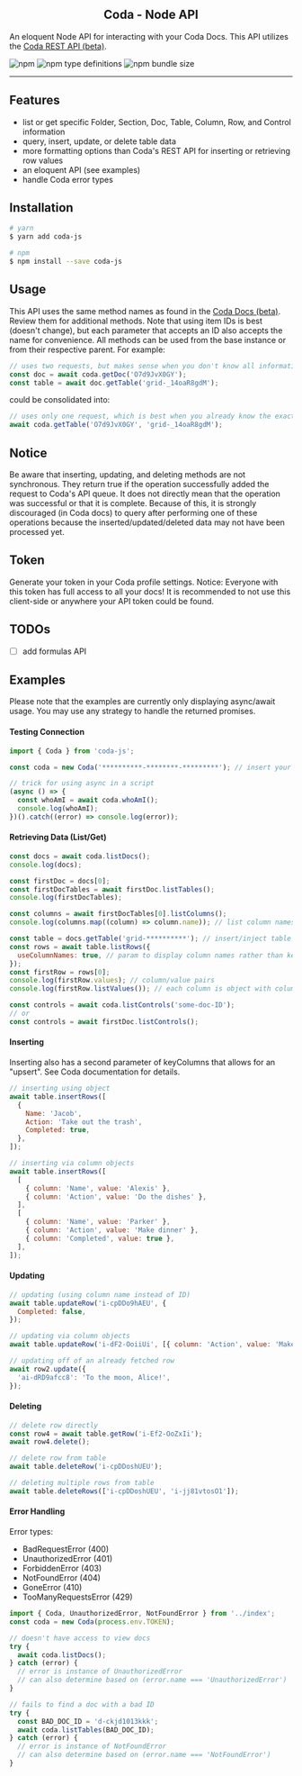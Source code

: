 <h2 align="center">Coda - Node API</h2>

An eloquent Node API for interacting with your Coda Docs. This API utilizes the [Coda REST API (beta)](https://coda.io/developers/apis/v1beta1).

![npm](https://img.shields.io/npm/dw/coda-js)
![npm type definitions](https://img.shields.io/npm/types/typescript)
![npm bundle size](https://img.shields.io/bundlephobia/minzip/coda-js)

---

## Features

- list or get specific Folder, Section, Doc, Table, Column, Row, and Control information
- query, insert, update, or delete table data
- more formatting options than Coda's REST API for inserting or retrieving row values
- an eloquent API (see examples)
- handle Coda error types

## Installation

```bash
# yarn
$ yarn add coda-js

# npm
$ npm install --save coda-js
```

## Usage

This API uses the same method names as found in the [Coda Docs (beta)](https://coda.io/developers/apis/v1beta1). Review them for additional methods.
Note that using item IDs is best (doesn't change), but each parameter that accepts an ID also accepts the name for convenience.
All methods can be used from the base instance or from their respective parent.
For example:

```js
// uses two requests, but makes sense when you don't know all information ahead of time
const doc = await coda.getDoc('O7d9JvX0GY');
const table = await doc.getTable('grid-_14oaR8gdM');
```

could be consolidated into:

```js
// uses only one request, which is best when you already know the exact IDs to get the item(s) directly
await coda.getTable('O7d9JvX0GY', 'grid-_14oaR8gdM');
```

## Notice

Be aware that inserting, updating, and deleting methods are not synchronous. They return true if the operation
successfully added the request to Coda's API queue. It does not directly mean that the operation was successful or that
it is complete. Because of this, it is strongly discouraged (in Coda docs) to query after performing one of these operations because
the inserted/updated/deleted data may not have been processed yet.

## Token

Generate your token in your Coda profile settings. Notice: Everyone with this token has full access to all your docs! It is recommended to not use this client-side or anywhere your API token could be found.

## TODOs

- [ ] add formulas API

## Examples

Please note that the examples are currently only displaying async/await usage. You may use any strategy to handle the returned promises.

#### Testing Connection

```js
import { Coda } from 'coda-js';

const coda = new Coda('**********-********-*********'); // insert your token

// trick for using async in a script
(async () => {
  const whoAmI = await coda.whoAmI();
  console.log(whoAmI);
})().catch((error) => console.log(error));
```

#### Retrieving Data (List/Get)

```js
const docs = await coda.listDocs();
console.log(docs);

const firstDoc = docs[0];
const firstDocTables = await firstDoc.listTables();
console.log(firstDocTables);

const columns = await firstDocTables[0].listColumns();
console.log(columns.map((column) => column.name)); // list column names

const table = docs.getTable('grid-**********'); // insert/inject table name or ID here
const rows = await table.listRows({
  useColumnNames: true, // param to display column names rather than key
});
const firstRow = rows[0];
console.log(firstRow.values); // column/value pairs
console.log(firstRow.listValues()); // each column is object with column and value properties

const controls = await coda.listControls('some-doc-ID');
// or
const controls = await firstDoc.listControls();
```

#### Inserting

Inserting also has a second parameter of keyColumns that allows for an "upsert". See Coda documentation for details.

```js
// inserting using object
await table.insertRows([
  {
    Name: 'Jacob',
    Action: 'Take out the trash',
    Completed: true,
  },
]);

// inserting via column objects
await table.insertRows([
  [
    { column: 'Name', value: 'Alexis' },
    { column: 'Action', value: 'Do the dishes' },
  ],
  [
    { column: 'Name', value: 'Parker' },
    { column: 'Action', value: 'Make dinner' },
    { column: 'Completed', value: true },
  ],
]);
```

#### Updating

```js
// updating (using column name instead of ID)
await table.updateRow('i-cpDDo9hAEU', {
  Completed: false,
});

// updating via column objects
await table.updateRow('i-dF2-OoiiUi', [{ column: 'Action', value: 'Make the bed' }]);

// updating off of an already fetched row
await row2.update({
  'ai-dRD9afcc8': 'To the moon, Alice!',
});
```

#### Deleting

```js
// delete row directly
const row4 = await table.getRow('i-Ef2-OoZxIi');
await row4.delete();

// delete row from table
await table.deleteRow('i-cpDDoshUEU');

// deleting multiple rows from table
await table.deleteRows(['i-cpDDoshUEU', 'i-jj81vtosO1']);
```

#### Error Handling

Error types:

- BadRequestError (400)
- UnauthorizedError (401)
- ForbiddenError (403)
- NotFoundError (404)
- GoneError (410)
- TooManyRequestsError (429)

```js
import { Coda, UnauthorizedError, NotFoundError } from '../index';
const coda = new Coda(process.env.TOKEN);

// doesn't have access to view docs
try {
  await coda.listDocs();
} catch (error) {
  // error is instance of UnauthorizedError
  // can also determine based on (error.name === 'UnauthorizedError')
}

// fails to find a doc with a bad ID
try {
  const BAD_DOC_ID = 'd-ckjd1013kkk';
  await coda.listTables(BAD_DOC_ID);
} catch (error) {
  // error is instance of NotFoundError
  // can also determine based on (error.name === 'NotFoundError')
}
```
